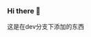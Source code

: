 ### Hi there 👋

<!--
**Markfool/Markfool** is a ✨ _special_ ✨ repository because its `README.md` (this file) appears on your GitHub profile.

Here are some ideas to get you stard
- 🔭 I’m currently working on ...
- 🌱 I’m currently learning ...
- 👯 I’m looking to collaborate on ...
- 🤔 I’m looking for help with ...
- 💬 Ask me about ...
- 📫 How to reach me: ...
- 😄 Pronouns: ...
- ⚡ Fun fact: ...
-->

这是在dev分支下添加的东西
